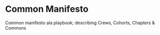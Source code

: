 # Common Manifesto

Common manifesto ala playbook; describing Crews, Cohorts, Chapters &amp; Commons
